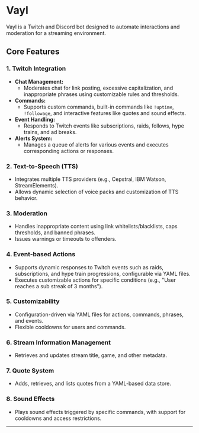 # Vayl

Vayl is a Twitch and Discord bot designed to automate interactions and moderation for a streaming environment.

## Core Features

### 1. Twitch Integration
- **Chat Management:**
  - Moderates chat for link posting, excessive capitalization, and inappropriate phrases using customizable rules and thresholds.
- **Commands:**
  - Supports custom commands, built-in commands like `!uptime`, `!followage`, and interactive features like quotes and sound effects.
- **Event Handling:**
  - Responds to Twitch events like subscriptions, raids, follows, hype trains, and ad breaks.
- **Alerts System:**
  - Manages a queue of alerts for various events and executes corresponding actions or responses.

### 2. Text-to-Speech (TTS)
- Integrates multiple TTS providers (e.g., Cepstral, IBM Watson, StreamElements).
- Allows dynamic selection of voice packs and customization of TTS behavior.

### 3. Moderation
- Handles inappropriate content using link whitelists/blacklists, caps thresholds, and banned phrases.
- Issues warnings or timeouts to offenders.

### 4. Event-based Actions
- Supports dynamic responses to Twitch events such as raids, subscriptions, and hype train progressions, configurable via YAML files.
- Executes customizable actions for specific conditions (e.g., "User reaches a sub streak of 3 months").

### 5. Customizability
- Configuration-driven via YAML files for actions, commands, phrases, and events.
- Flexible cooldowns for users and commands.

### 6. Stream Information Management
- Retrieves and updates stream title, game, and other metadata.

### 7. Quote System
- Adds, retrieves, and lists quotes from a YAML-based data store.

### 8. Sound Effects
- Plays sound effects triggered by specific commands, with support for cooldowns and access restrictions.

---
